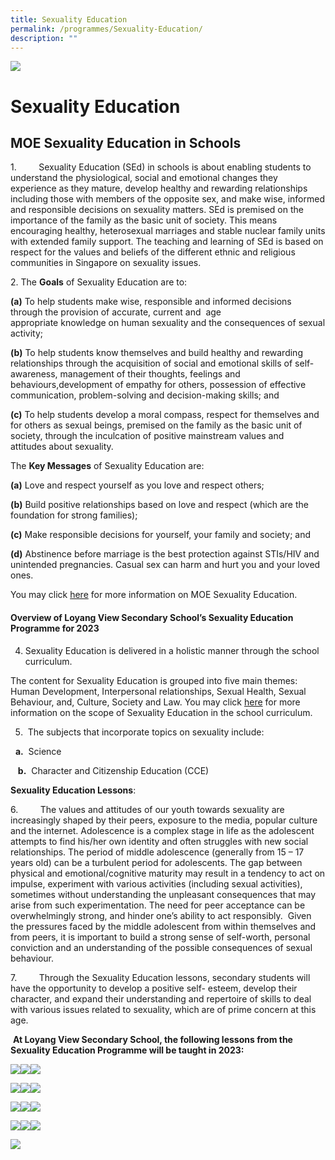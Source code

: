 ```yaml
---
title: Sexuality Education
permalink: /programmes/Sexuality-Education/
description: ""
---
```


![](/images/Banner.jpg)

Sexuality Education
===================

MOE Sexuality Education in Schools
----------------------------------
1.         Sexuality Education (SEd) in schools is about enabling students to understand the physiological, social and emotional changes they experience as they mature, develop healthy and rewarding relationships including those with members of the opposite sex, and make wise, informed and responsible decisions on sexuality matters. SEd is premised on the importance of the family as the basic unit of society. This means encouraging healthy, heterosexual marriages and stable nuclear family units with extended family support. The teaching and learning of SEd is based on respect for the values and beliefs of the different ethnic and religious communities in Singapore on sexuality issues.


2. The **Goals** of Sexuality Education are to:

**(a)** To help students make wise, responsible and informed decisions through the provision of accurate, current and  age  appropriate knowledge on human sexuality and the consequences of sexual activity;

**(b)** To help students know themselves and build healthy and rewarding relationships through the acquisition of social and emotional skills of self-awareness, management of their thoughts, feelings and behaviours,development of empathy for others, possession of effective communication, problem-solving and decision-making skills; and

**(c)** To help students develop a moral compass, respect for themselves and for others as sexual beings, premised on the family as the basic unit of society, through the inculcation of positive mainstream values and attitudes about sexuality.

  

The **Key Messages** of Sexuality Education are:

**(a)** Love and respect yourself as you love and respect others;

**(b)** Build positive relationships based on love and respect (which are the foundation for strong families);

**(c)** Make responsible decisions for yourself, your family and society; and

**(d)** Abstinence before marriage is the best protection against STIs/HIV and unintended pregnancies. Casual sex can harm and hurt you and your loved ones.    

You may click [here](https://go.gov.sg/moe-sexuality-education) for more information on MOE Sexuality Education.


#### **Overview of Loyang View Secondary School’s Sexuality Education Programme for 2023**  
  

4. Sexuality Education is delivered in a holistic manner through the school curriculum.

The content for Sexuality Education  is grouped into five main themes: Human Development, Interpersonal relationships, Sexual Health, Sexual Behaviour, and, Culture, Society and Law. You may click [here](https://go.gov.sg/moe-sexuality-education-scope) for more information on the scope of Sexuality Education in the school curriculum.

  

5.  The subjects that incorporate topics on sexuality include:
 
      **a.**  Science
  
    **b.**  Character and Citizenship Education (CCE)

  

**Sexuality Education Lessons**: 

6.         The values and attitudes of our youth towards sexuality are increasingly shaped by their peers, exposure to the media, popular culture and the internet. Adolescence is a complex stage in life as the adolescent attempts to find his/her own identity and often struggles with new social relationships. The period of middle adolescence (generally from 15 – 17 years old) can be a turbulent period for adolescents. The gap between physical and emotional/cognitive maturity may result in a tendency to act on impulse, experiment with various activities (including sexual activities), sometimes without  understanding the unpleasant consequences that may arise from such experimentation. The need for peer acceptance can be overwhelmingly strong, and hinder one’s ability to act responsibly.  Given the pressures faced by the middle adolescent from within themselves and from peers, it is important to build a strong sense of self-worth, personal conviction and an understanding of the possible consequences of sexual behaviour.

7.         Through the Sexuality Education lessons, secondary students will have the opportunity to develop a positive self- esteem, develop their character, and expand their understanding and repertoire of skills to deal with various issues related to sexuality, which are of prime concern at this age.

 **At Loyang View Secondary School, the following lessons from the Sexuality Education Programme will be taught in 2023:**
 
![](/images/SEd/SEd%2011.jpg)![](/images/SEd/SEd%2012.jpg)![](/images/SEd/SEd%2013.jpg)

![](/images/SEd/SEd%2021.jpg)![](/images/SEd/SEd%2022.jpg)![](/images/SEd/SEd%2023.jpg)

![](/images/SEd/SEd%2031.jpg)![](/images/SEd/SEd%2032.jpg)![](/images/SEd/SEd%2033.jpg)

![](/images/SEd/SEd%2041.jpg)![](/images/SEd/SEd%2042.jpg)![](/images/SEd/SEd%2043.jpg)

![](/images/SEd/SEd%2051.jpg)